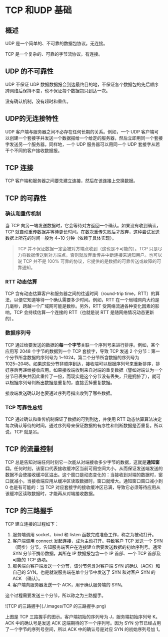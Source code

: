 # TCP 和UDP 基础 

## 概述

UDP 是一个简单的、不可靠的数据包协议。无连接。

TCP 是一个复杂的、可靠的字节流协议。有连接。

## UDP 的不可靠性

UDP 不保证 UDP 数据数据报会到达最终目的地，不保证各个数据包的先后顺序跨网络后保持不变，也不保证每个数据包只到达一次。

没有确认机制，没有超时和重传。

## UDP的无连接特性

UDP 客户端与服务器之间不必存在任何长期的关系。例如，一个 UDP 客户端可以创建一个套接字并发送一个数据报给一个给定的服务器，然后立即用同一个套接字发送另一个服务器。同样地，一个 UDP 服务器可以用同一个 UDP 套接字从若干个不同的客户接收数据报。

## TCP 连接

TCP 客户端和服务器之间要先建立连接，然后在该连接上交换数据。

## TCP 的可靠性

### 确认和重传机制

当 TCP 向另一端发送数据时，它会等待对方返回一个确认。如果没有收到确认，TCP 就自动重传数据并等待更长时间。在数次重传失败后才放弃，这种尝试发送数据上所花的时间一般为 4~10 分钟（依赖于具体实现）。

>   TCP 并不保证数据一定会被对方端点收到（这也是不可能的）。TCP 只是尽力将数据传送到对方端点，否则就放弃重传并中断连接来通知用户。也可以说 TCP 并不是 100% 可靠的协议，它提供的是数据的可靠传送或故障的可靠通知。

### RTT 动态估算

TCP 含有动态估算客户和服务器之间的往返时间（round-trip time，RTT）的算法，以便它知道等待一个确认需要多少时间。例如，RTT 在一个局域网内大约是几毫秒，跨越一个广域网可能是数秒。另外，RTT 受网络流通各种变化因素的影响，TCP 会持续估算一个连接的 RTT（也就是说 RTT 是随网络情况动态更新的）。

### 数据序列号

TCP 通过给要发送的数据的**每一个字节**关联一个序列号来进行排序。例如，某个应用写 2048 个字节的数据到一个 TCP 套接字，导致 TCP 发送 2 个分节：第一个分节所含数据的序列号为 1~1024，第二个分节所含数据的序列号为 1025~2048。如果这些分节非顺序到达，接收端可以根据序列号来重新排序，排好序后再递给接收应用。如果接收端收到来自对端的重复数据（譬如对端认为一个分节已丢失并因此重传了一份，而现实是这个分节没有丢失，只是拥挤了），就可以根据序列号判断出数据是重复的，直接丢掉重复数据。

接收端发送确认时也要通过序列号指出收到了哪些数据。

### TCP 可靠性总结

TCP 通过确认和重传机制保证了数据的可到到达，并使用 RTT 动态估算算法决定每次确认等待的时间，通过序列号来保证数据的有序性和判断数据是否重复。所以说，TCP 就是吊。

## TCP 的流量控制

TCP 总是告知对端任何时刻它一次能从对端接收多少字节的数据，这就是**通知窗口**。任何时刻，该窗口代表接收缓冲区当前可用空间大小，从而保证发送端发送的数据不会使接收缓冲区溢出。这个窗口是动态变化的：当接收到对端的数据时，窗口就减小，当接收端应用从缓冲区读取数据时，窗口就增大。通知窗口窗口减小到 0 也是有可能的：当 TCP 对应套接字的接收缓冲区已满，导致它必须等待应用从该缓冲区读取数据时，才能再从对端接收数据。

## TCP 的三路握手

TCP 建立连接的过程如下：

1.  服务端调用 socket、bind 和 listen 函数完成准备工作，称之为被动打开。
2.  客户端调用 connect 发起连接，成为主动打开。导致客户 TCP 发送一个 SYN（同步）分节，告知服务端客户在连接建立后要发送数据的初始序列号。通常 SYN 分节不携带数据，其所在 IP 数据报包含一个 IP 首部、一个 TCP 首部及可能的 TCP 选项。
3.  服务端向客户端发送一个分节，该分节包含对客户端 SYN 的确认（ACK）和自己的 SYN。也是就说服务端在单个分节中发送了 SYN 和对客户 SYN 的 ACK （确认）。
4.  客户端向服务器发送一个 ACK，用于确认服务端的 SYN。

这个过程需要发送三个分节，所以称之为三路握手。

![TCP 的三路握手](./.images/TCP 的三路握手.png)

上图是 TCP 三路握手的图示。客户端初始的序列号为 J，服务端初始序列号 K。ACK 中的确认号是发送 ACK 这端期待的下一个序列号。因为 SYN 分节已经占用了一个字节的序列号空间，所以 ACK 中的确认号是对应 SYN 的初始序列号加 1。